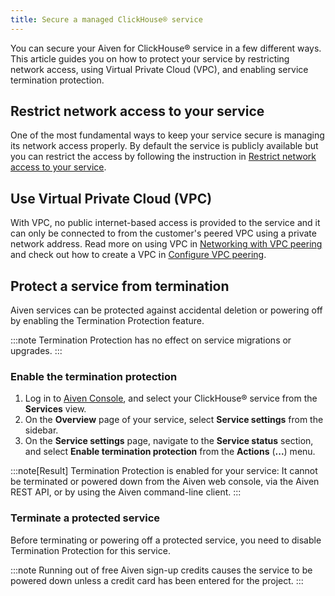 ```yaml
---
title: Secure a managed ClickHouse® service
---
```


You can secure your Aiven for ClickHouse® service in a few different
ways. This article guides you on how to protect your service by
restricting network access, using Virtual Private Cloud (VPC), and
enabling service termination protection.

## Restrict network access to your service

One of the most fundamental ways to keep your service secure is managing
its network access properly. By default the service is publicly
available but you can restrict the access by following the instruction
in
[Restrict network access to your service](/docs/platform/howto/restrict-access).

## Use Virtual Private Cloud (VPC)

With VPC, no public internet-based access is provided to the service and
it can only be connected to from the customer's peered VPC using a
private network address. Read more on using VPC in
[Networking with VPC peering](/docs/platform/concepts/cloud-security#networking-with-vpc-peering) and check out how to create a VPC in
[Configure VPC peering](/docs/platform/howto/manage-vpc-peering#platform_howto_setup_vpc_peering).

## Protect a service from termination

Aiven services can be protected against accidental deletion or powering
off by enabling the Termination Protection feature.

:::note
Termination Protection has no effect on service migrations or upgrades.
:::

### Enable the termination protection

1.  Log in to [Aiven Console](https://console.aiven.io/), and select
    your ClickHouse® service from the **Services** view.
2.  On the **Overview** page of your service, select **Service
    settings** from the sidebar.
3.  On the **Service settings** page, navigate to the **Service status**
    section, and select **Enable termination protection** from the
    **Actions** (**\...**) menu.

:::note[Result]
Termination Protection is enabled for your service: It cannot be
terminated or powered down from the Aiven web console, via the Aiven
REST API, or by using the Aiven command-line client.
:::

### Terminate a protected service

Before terminating or powering off a protected service, you need to
disable Termination Protection for this service.

:::note
Running out of free Aiven sign-up credits causes the service to be
powered down unless a credit card has been entered for the project.
:::
